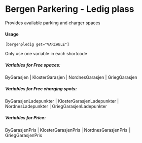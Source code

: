 # Bergen Parkering - Ledig plass

Provides available parking and charger spaces

#### Usage
```
[bergenpledig get="VARIABLE"]
```
Only use one variable in each shortcode


##### Variables for Free spaces:
ByGarasjen | KlosterGarasjen | NordnesGarasjen | GriegGarasjen

##### Variables for Free charging spots:
ByGarasjenLadepunkter | KlosterGarasjenLadepunkter | NordnesLadepunkter | GriegGarasjenLadepunkter

##### Variables for Price:
ByGarasjenPris | KlosterGarasjenPris | NordnesGarasjenPris | GriegGarasjenPris
